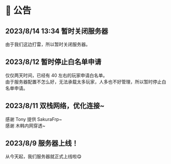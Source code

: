 # 📢 公告

## 2023/8/14 13:34 暂时关闭服务器
由于我们这边打雷，所以暂时关闭服务器。

## 2023/8/12 暂时停止白名单申请
仅仅两天时间，已经有 40 左右的玩家申请白名单。  
由于服务器配置不怎么好，无法承载太多玩家，人多也不好管理，所以暂时停止白名单申请。

## 2023/8/11 双栈网络，优化连接~
感谢 Tony 提供 SakuraFrp~  
感谢 木韩内网穿透~

## 2023/8/9 服务器上线！
从今天起，我们服务器就正式上线啦😋
